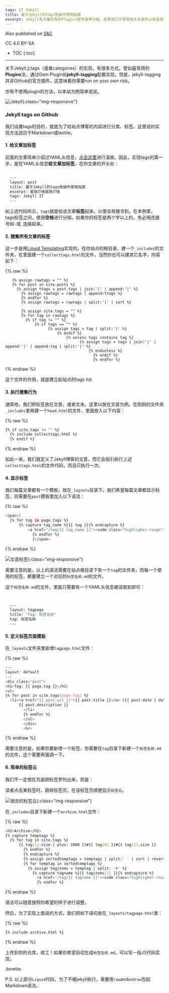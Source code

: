 ```yaml
---
tags: IT Jekyll
title: 基于Jekyll的tags免插件使用指南
excerpt: Jekyll有大量优秀的Plugins提供各种功能。若果我们不想使用太多插件以免造成各类兼容问题，怎样才能免插件实现tags？
---
```



Also published on [S&C](https://soandcandy.us)

CC 4.0 BY-SA

* TOC
{:toc}

----

关于Jekyll上tags（或者categories）的实现，有很多方式。譬如最常用的**Plugins**法，通过Gem Plugin如**jekyll-tagging**配置实现。但是，jekyll-tagging并非Github的官方插件。这意味着你需要run on your own risk。

亦有不使用plugin的方法，以本站为例简单说说。


![Jekyll](https://i.imgur.com/V1YEOqk.png){:class="img-responsive"}


### Jekyll tags on Github ###

我们设置tags的目的，就是为了给站点博客的内容进行分类、标签。这里说的实现方法适应于Markdown或textile。


#### 1. 给文章加标签 ####

前面的文章简单介绍过YAML头信息，[点击这里](https://soyee.me/2018/03/16/Writing-with-jekyll/)进行温故。因此，实现tags的第一步，是在YAML头信息**给文章加标签**，在你文章的开头处：


```bash

  ---
  layout: post
  title: 基于Jekyll的tags免插件使用指南
  excerpt: 爱简介啥就简介啥
  tags: Jekyll IT
  ---
```


如上述代码所示，`tags`就是给该文章**标签**起来，以便全局搜寻到。在本例里，tags标签之间，使用**空格**进行分隔，如果你的标签是两个字以上的，务必用连接号如`-`或`_`连接起来。


#### 2. 搜集所有文章的标签 ####

这一步是用[Liquid Templating](https://jekyllrb.com/docs/templates/)实现的。在你站点的根目录，建一个`_includes`的文件夹，在里面建一个`collecttags.html`的文件，当然你也可以建其它名字，内容如下：


{% raw %}

```
   {% assign rawtags = "" %}
   {% for post in site.posts %}
     {% assign ttags = post.tags | join:'|' | append:'|' %}
       {% assign rawtags = rawtags | append:ttags %}
       {% endfor %}
       {% assign rawtags = rawtags | split:'|' | sort %}

       {% assign site.tags = "" %}
       {% for tag in rawtags %}
         {% if tag != "" %}
             {% if tags == "" %}
                   {% assign tags = tag | split:'|' %}
                       {% endif %}
                           {% unless tags contains tag %}
                                 {% assign tags = tags | join:'|' | append:'|' | append:tag | split:'|' %}
                                     {% endunless %}
                                       {% endif %}
                                       {% endfor %}
```
{% endraw %}



这个文件的作用，就是建立起站点的tags list.


#### 3. 执行搜集行为 ####

通常地，我们把标签放在文首，或者文末。这里以放在文首为例。在刚刚的文件夹`_includes`里再建一个`head.html`的文件，里面放入以下内容：

{% raw %}
```bash
{% if site.tags != "" %}
  {% include collecttags.html %}
  {% endif %}
```
{% endraw %}

    
如此一来，我们就定义了Jekyll博客的文首，而它会指引执行上述`collecttags.html`的文件代码，而且只执行一次。


#### 4. 显示标签 ####

我们每篇文章都有一个模板，放在`_layouts`目录下。我们希望每篇文章都显示标签，则需要在`post`模板里加入以下语法：

{% raw %}
```bash
<span>[
  {% for tag in page.tags %}
      {% capture tag_name %}{{ tag }}{% endcapture %}
          <a href="/tag/{{ tag_name }}"><code class="highligher-rouge"><nobr>{{ tag_name }}</nobr></code>&nbsp;</a>
            {% endfor %}
            ]</span>
```
{% endraw %}



![文首标签](https://i.imgur.com/IChEDB1.png){:class="img-responsive"}

需要注意的是，以上的语法需要在站点根目录下有一个`tag`的文件夹，而每一个使用的标签，都要建立一个对应的`标签名称.md`的文件。

这个`标签名称.md`的文件，里面只需要有一个YAML头信息被读取到即可：

```bash


  ---
  layout: tagpage
  title: "Tag: 标签名称"
  tag: 标签名称
  ---

```



#### 5. 定义标签页面模板 ####

在`_layouts`文件夹里新增`tagpage.html`文件：

{% raw %}
```bash
---
layout: default
---
<div class="post">
<h1>Tag: {{ page.tag }}</h1>
<ul>
{% for post in site.tags[page.tag] %}
  <li><a href="{{ post.url }}">{{ post.title }}</a> ({{ post.date | date_to_string }})<br>
      {{ post.description }}
        </li>
        {% endfor %}
        </ul>
        </div>
        <hr>
```
{% endraw %}



需要注意的是，如果你要新增一个标签，你需要在`tag`目录下新建一个`标签名称.md`的文件，这个需要再强调一下。


#### 6. 简单的标签云 ####

我们不一定想在页面把标签罗列出来，而是：

读者点击某标签时，跳转标签页，在该标签页顺便显示`标签云`。


![很丑的标签云](https://i.imgur.com/OtijFbF.png){:class="img-responsive"}

在`_includes`目录下新建一个`archive.html`文件：

{% raw %}
```bash
<h2>Archive</h2>
{% capture temptags %}
  {% for tag in site.tags %}
      {{ tag[1].size | plus: 1000 }}#{{ tag[0] }}#{{ tag[1].size }}
        {% endfor %}
        {% endcapture %}
        {% assign sortedtemptags = temptags | split:' ' | sort | reverse %}
        {% for temptag in sortedtemptags %}
          {% assign tagitems = temptag | split: '#' %}
            {% capture tagname %}{{ tagitems[1] }}{% endcapture %}
              <a href="/tag/{{ tagname }}"><code class="highligher-rouge"><nobr>{{ tagname }}</nobr></code></a>
              {% endfor %}
```
{% endraw %}




语法可以随意按照你希望的样子进行调整。

然后，为了实现上面说的方式，我们把如下语句放在`_layouts/tagpage.html`里：

{% raw %}
```bash
{% include archive.html %}
```
{% endraw %}



上传到你的仓库，收工！如果你希望自动生成`标签名称.md`，可以写一段JS代码实现。


:bowtie:


P.S. 以上部分`Liquid`代码，为了不被jekyll执行，需要用`raw`and`endraw`包起Markdown语法。


